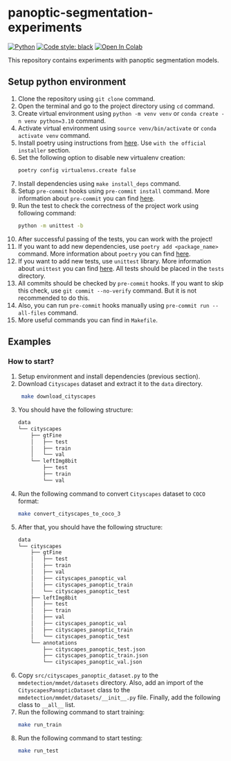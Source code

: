 # panoptic-segmentation-experiments

[![Python](https://img.shields.io/badge/python-3.10-blue.svg)](https://www.python.org/downloads/release/python-3100/)
[![Code style: black](https://img.shields.io/badge/code%20style-black-000000.svg)](https://github.com/psf/black)
[![Open In Colab](https://colab.research.google.com/assets/colab-badge.svg)](https://colab.research.google.com/drive/1HcDWOxEYtZG4dqp3HN7gtl20tuvVnZ7D?usp=sharing)

This repository contains experiments with panoptic segmentation models.

## Setup python environment

1. Clone the repository using `git clone` command.
2. Open the terminal and go to the project directory using `cd` command.
3. Create virtual environment using `python -m venv venv` or
   `conda create -n venv python=3.10` command.
4. Activate virtual environment using `source venv/bin/activate` or
   `conda activate venv` command.
5. Install poetry using instructions from
   [here](https://python-poetry.org/docs/#installation). Use
   `with the official installer` section.
6. Set the following option to disable new virtualenv creation:
   ```bash
   poetry config virtualenvs.create false
   ```
7. Install dependencies using `make install_deps` command.
8. Setup `pre-commit` hooks using `pre-commit install` command. More information
   about `pre-commit` you can find [here](https://pre-commit.com/).
9. Run the test to check the correctness of the project work using following
   command:
   ```bash
   python -m unittest -b
   ```
10. After successful passing of the tests, you can work with the project!
11. If you want to add new dependencies, use `poetry add <package_name>`
    command. More information about `poetry` you can find
    [here](https://python-poetry.org/docs/basic-usage/).
12. If you want to add new tests, use `unittest` library. More information about
    `unittest` you can find
    [here](https://docs.python.org/3/library/unittest.html). All tests should be
    placed in the `tests` directory.
13. All commits should be checked by `pre-commit` hooks. If you want to skip
    this check, use `git commit --no-verify` command. But it is not recommended
    to do this.
14. Also, you can run `pre-commit` hooks manually using
    `pre-commit run --all-files` command.
15. More useful commands you can find in `Makefile`.

## Examples

### How to start?

1. Setup environment and install dependencies (previous section).
2. Download `Cityscapes` dataset and extract it to the `data` directory.
   ```bash
    make download_cityscapes
   ```
3. You should have the following structure:
   ```bash
   data
   └── cityscapes
       ├── gtFine
       │   ├── test
       │   ├── train
       │   └── val
       └── leftImg8bit
           ├── test
           ├── train
           └── val
   ```
4. Run the following command to convert `Cityscapes` dataset to `COCO` format:
   ```bash
   make convert_cityscapes_to_coco_3
   ```
5. After that, you should have the following structure:
   ```bash
   data
   └── cityscapes
       ├── gtFine
       │   ├── test
       │   ├── train
       │   ├── val
       │   ├── cityscapes_panoptic_val
       │   ├── cityscapes_panoptic_train
       │   └── cityscapes_panoptic_test
       ├── leftImg8bit
       │   ├── test
       │   ├── train
       │   ├── val
       │   ├── cityscapes_panoptic_val
       │   ├── cityscapes_panoptic_train
       │   └── cityscapes_panoptic_test
       └── annotations
           ├── cityscapes_panoptic_test.json
           ├── cityscapes_panoptic_train.json
           └── cityscapes_panoptic_val.json
   ```
6. Copy `src/cityscapes_panoptic_dataset.py` to the `mmdetection/mmdet/datasets`
   directory. Also, add an import of the `CityscapesPanopticDataset` class to
   the `mmdetection/mmdet/datasets/__init__.py` file. Finally, add the following
   class to `__all__` list.
7. Run the following command to start training:
   ```bash
   make run_train
   ```
8. Run the following command to start testing:
   ```bash
   make run_test
   ```
